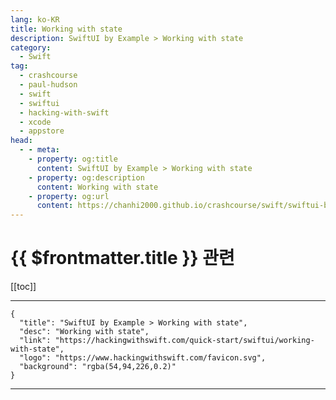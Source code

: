 ```yaml
---
lang: ko-KR
title: Working with state
description: SwiftUI by Example > Working with state
category:
  - Swift
tag: 
  - crashcourse
  - paul-hudson
  - swift
  - swiftui
  - hacking-with-swift
  - xcode
  - appstore
head:
  - - meta:
    - property: og:title
      content: SwiftUI by Example > Working with state
    - property: og:description
      content: Working with state
    - property: og:url
      content: https://chanhi2000.github.io/crashcourse/swift/swiftui-by-example/06-user-interface-controls/working-with-state.html
---
```


# {{ $frontmatter.title }} 관련

[[toc]]

---

```component VPCard
{
  "title": "SwiftUI by Example > Working with state",
  "desc": "Working with state",
  "link": "https://hackingwithswift.com/quick-start/swiftui/working-with-state",
  "logo": "https://www.hackingwithswift.com/favicon.svg",
  "background": "rgba(54,94,226,0.2)"
}
```

---

<TagLinks />